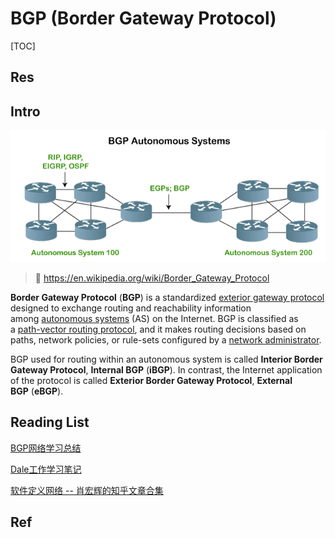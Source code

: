 # BGP (Border Gateway Protocol)

[TOC]



## Res



## Intro
![BGP | Border Gateway Protocol - javatpoint](../../../../../../../../../../Assets/Pics/border-gateway-protocol.png)

> 🔗 https://en.wikipedia.org/wiki/Border_Gateway_Protocol

**Border Gateway Protocol** (**BGP**) is a standardized [exterior gateway protocol](https://en.wikipedia.org/wiki/Exterior_gateway_protocol "Exterior gateway protocol") designed to exchange routing and reachability information among [autonomous systems](https://en.wikipedia.org/wiki/Autonomous_system_(Internet) "Autonomous system (Internet)") (AS) on the Internet. BGP is classified as a [path-vector routing protocol](https://en.wikipedia.org/wiki/Path-vector_routing_protocol "Path-vector routing protocol"), and it makes routing decisions based on paths, network policies, or rule-sets configured by a [network administrator](https://en.wikipedia.org/wiki/Network_administrator "Network administrator").

BGP used for routing within an autonomous system is called **Interior Border Gateway Protocol**, **Internal BGP** (**iBGP**). In contrast, the Internet application of the protocol is called **Exterior Border Gateway Protocol**, **External BGP** (**eBGP**).



## Reading List
[BGP网络学习总结](https://www.cnblogs.com/Anker/p/8166294.html) 

[Dale工作学习笔记](https://www.cnblogs.com/Anker/) 

[软件定义网络 -- 肖宏辉的知乎文章合集](https://www.zhihu.com/column/software-defined-network)


## Ref
